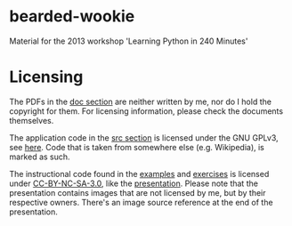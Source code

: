 bearded-wookie
==============

Material for the 2013 workshop 'Learning Python in 240 Minutes'

Licensing
=========

The PDFs in the [doc section](doc) are neither written by me, nor do I hold the copyright for them. For licensing information, please check the documents themselves.

The application code in the [src section](src) is licensed under the GNU GPLv3, see [here](GPL.md). Code that is taken from somewhere else (e.g. Wikipedia), is 
marked as such.

The instructional code found in the [examples](examples) and [exercises](exercises) is licensed under [CC-BY-NC-SA-3.0](http://creativecommons.org/licenses/by-nc-sa/3.0/), like the [presentation](doc/presentation). Please note that the presentation contains images that are not licensed by me, but by their respective owners. There's an image source reference at the end of the presentation.

